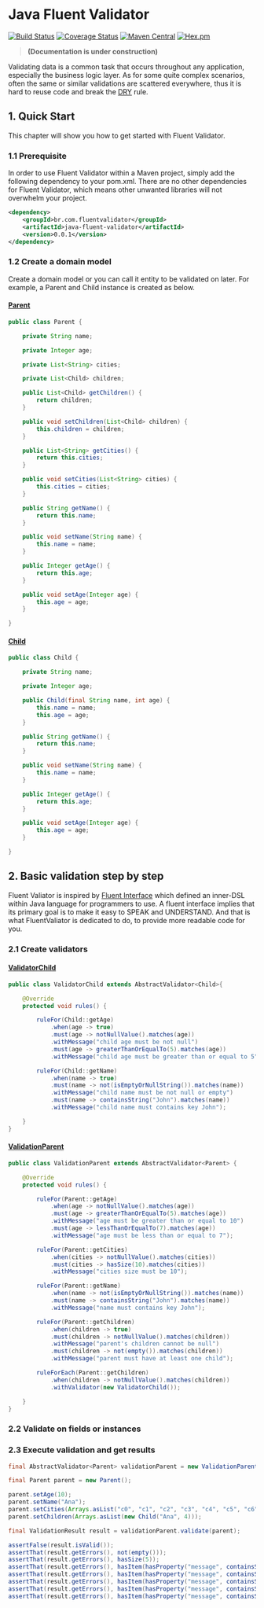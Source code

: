 # Java Fluent Validator

[![Build Status](https://travis-ci.org/mvallim/java-fluent-validator.svg?branch=master)](https://travis-ci.org/mvallim/java-fluent-validator)
[![Coverage Status](https://coveralls.io/repos/github/mvallim/java-fluent-validator/badge.svg?branch=master)](https://coveralls.io/github/mvallim/java-fluent-validator?branch=master)
[![Maven Central](https://maven-badges.herokuapp.com/maven-central/br.com.fluentvalidator/java-fluent-validator/badge.svg)](https://maven-badges.herokuapp.com/maven-central/br.com.fluentvalidator/java-fluent-validator)
[![Hex.pm](https://img.shields.io/hexpm/l/plug.svg)](http://www.apache.org/licenses/LICENSE-2.0)

> **(Documentation is under construction)**

Validating data is a common task that occurs throughout any application, especially the business logic layer. As for some quite complex scenarios, often the same or similar validations are scattered everywhere, thus it is hard to reuse code and break the [DRY](https://en.wikipedia.org/wiki/Don%27t_repeat_yourself) rule.

## 1. Quick Start

This chapter will show you how to get started with Fluent Validator.

### 1.1 Prerequisite

In order to use Fluent Validator within a Maven project, simply add the following dependency to your pom.xml. There are no other dependencies for Fluent Validator, which means other unwanted libraries will not overwhelm your project.

```xml
<dependency>
    <groupId>br.com.fluentvalidator</groupId>
    <artifactId>java-fluent-validator</artifactId>
    <version>0.0.1</version>
</dependency>
```

### 1.2 Create a domain model

Create a domain model or you can call it entity to be validated on later. For example, a Parent and Child instance is created as below.

#### [Parent](src/test/java/br/com/fluentvalidator/model/Parent.java)

```java
public class Parent {

    private String name;

    private Integer age;

    private List<String> cities;

    private List<Child> children;

    public List<Child> getChildren() {
        return children;
    }

    public void setChildren(List<Child> children) {
        this.children = children;
    }

    public List<String> getCities() {
        return this.cities;
    }

    public void setCities(List<String> cities) {
        this.cities = cities;
    }

    public String getName() {
        return this.name;
    }

    public void setName(String name) {
        this.name = name;
    }

    public Integer getAge() {
        return this.age;
    }

    public void setAge(Integer age) {
        this.age = age;
    }

}
```

#### [Child](src/test/java/br/com/fluentvalidator/model/Child.java)

```java
public class Child {

    private String name;

    private Integer age;

    public Child(final String name, int age) {
        this.name = name;
        this.age = age;
    }

    public String getName() {
        return this.name;
    }

    public void setName(String name) {
        this.name = name;
    }

    public Integer getAge() {
        return this.age;
    }

    public void setAge(Integer age) {
        this.age = age;
    }

}
```

## 2. Basic validation step by step

Fluent Valiator is inspired by [Fluent Interface](https://www.martinfowler.com/bliki/FluentInterface.html) which defined an inner-DSL within Java language for programmers to use. A fluent interface implies that its primary goal is to make it easy to SPEAK and UNDERSTAND. And that is what FluentValiator is dedicated to do, to provide more readable code for you.

### 2.1 Create validators

#### [ValidatorChild](src/test/java/br/com/fluentvalidator/validator/ValidatorChild.java)

```java
public class ValidatorChild extends AbstractValidator<Child>{

    @Override
    protected void rules() {

        ruleFor(Child::getAge)
            .when(age -> true)
            .must(age -> notNullValue().matches(age))
            .withMessage("child age must be not null")
            .must(age -> greaterThanOrEqualTo(5).matches(age))
            .withMessage("child age must be greater than or equal to 5");

        ruleFor(Child::getName)
            .when(name -> true)
            .must(name -> not(isEmptyOrNullString()).matches(name))
            .withMessage("child name must be not null or empty")
            .must(name -> containsString("John").matches(name))
            .withMessage("child name must contains key John");

    }
}
```

#### [ValidationParent](src/test/java/br/com/fluentvalidator/validator/ValidationParent.java)

```java
public class ValidationParent extends AbstractValidator<Parent> {

    @Override
    protected void rules() {

        ruleFor(Parent::getAge)
            .when(age -> notNullValue().matches(age))
            .must(age -> greaterThanOrEqualTo(5).matches(age))
            .withMessage("age must be greater than or equal to 10")
            .must(age -> lessThanOrEqualTo(7).matches(age))
            .withMessage("age must be less than or equal to 7");

        ruleFor(Parent::getCities)
            .when(cities -> notNullValue().matches(cities))
            .must(cities -> hasSize(10).matches(cities))
            .withMessage("cities size must be 10");

        ruleFor(Parent::getName)
            .when(name -> not(isEmptyOrNullString()).matches(name))
            .must(name -> containsString("John").matches(name))
            .withMessage("name must contains key John");

        ruleFor(Parent::getChildren)
            .when(children -> true)
            .must(children -> notNullValue().matches(children))
            .withMessage("parent's children cannot be null")
            .must(children -> not(empty()).matches(children))
            .withMessage("parent must have at least one child");

        ruleForEach(Parent::getChildren)
            .when(children -> notNullValue().matches(children))
            .withValidator(new ValidatorChild());

    }
}
```

### 2.2 Validate on fields or instances

### 2.3 Execute validation and get results

```java
final AbstractValidator<Parent> validationParent = new ValidationParent();

final Parent parent = new Parent();

parent.setAge(10);
parent.setName("Ana");
parent.setCities(Arrays.asList("c0", "c1", "c2", "c3", "c4", "c5", "c6", "c7", "c8"));
parent.setChildren(Arrays.asList(new Child("Ana", 4)));

final ValidationResult result = validationParent.validate(parent);

assertFalse(result.isValid());
assertThat(result.getErrors(), not(empty()));
assertThat(result.getErrors(), hasSize(5));
assertThat(result.getErrors(), hasItem(hasProperty("message", containsString("name must contains key John"))));
assertThat(result.getErrors(), hasItem(hasProperty("message", containsString("child age must be greater than or equal to 5"))));
assertThat(result.getErrors(), hasItem(hasProperty("message", containsString("age must be less than or equal to 7"))));
assertThat(result.getErrors(), hasItem(hasProperty("message", containsString("cities size must be 10"))));
assertThat(result.getErrors(), hasItem(hasProperty("message", containsString("name must contains key John"))));
```
